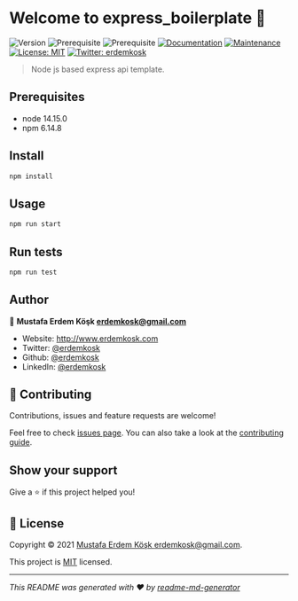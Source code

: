 # Welcome to express_boilerplate 👋
![Version](https://img.shields.io/badge/version-1.0.0-blue.svg?cacheSeconds=2592000)
![Prerequisite](https://img.shields.io/badge/node-14.15.0-blue.svg)
![Prerequisite](https://img.shields.io/badge/npm-6.14.8-blue.svg)
[![Documentation](https://img.shields.io/badge/documentation-yes-brightgreen.svg)](https://github.com/erdemkosk/express_boilerplate#readme)
[![Maintenance](https://img.shields.io/badge/Maintained%3F-yes-green.svg)](https://github.com/erdemkosk/express_boilerplate/graphs/commit-activity)
[![License: MIT](https://img.shields.io/github/license/erdemkosk/express_boilerplate)](https://github.com/erdemkosk/express_boilerplate/blob/master/LICENSE)
[![Twitter: erdemkosk](https://img.shields.io/twitter/follow/erdemkosk.svg?style=social)](https://twitter.com/erdemkosk)

> Node js based express api template.

## Prerequisites

- node 14.15.0
- npm 6.14.8

## Install

```sh
npm install
```

## Usage

```sh
npm run start
```

## Run tests

```sh
npm run test
```

## Author

👤 **Mustafa Erdem Köşk <erdemkosk@gmail.com>**

* Website: http://www.erdemkosk.com
* Twitter: [@erdemkosk](https://twitter.com/erdemkosk)
* Github: [@erdemkosk](https://github.com/erdemkosk)
* LinkedIn: [@erdemkosk](https://linkedin.com/in/erdemkosk)

## 🤝 Contributing

Contributions, issues and feature requests are welcome!

Feel free to check [issues page](https://github.com/erdemkosk/express_boilerplate/issues). You can also take a look at the [contributing guide](https://github.com/erdemkosk/express_boilerplate/blob/master/CONTRIBUTING.md).

## Show your support

Give a ⭐️ if this project helped you!


## 📝 License

Copyright © 2021 [Mustafa Erdem Köşk <erdemkosk@gmail.com>](https://github.com/erdemkosk).

This project is [MIT](https://github.com/erdemkosk/express_boilerplate/blob/master/LICENSE) licensed.

***
_This README was generated with ❤️ by [readme-md-generator](https://github.com/kefranabg/readme-md-generator)_
